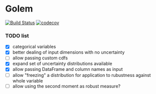 # Golem
[![Build Status](https://travis-ci.com/matteoaldeghi/golem.svg?token=bMWWqBdm3xytautMLsPK&branch=master)](https://travis-ci.com/matteoaldeghi/golem)
[![codecov](https://codecov.io/gh/matteoaldeghi/golem/branch/master/graph/badge.svg?token=JJOHSUa4zX)](https://codecov.io/gh/matteoaldeghi/golem)


### TODO list
- [x] categorical variables
- [x] better dealing of input dimensions with no uncertainty
- [ ] allow passing custom cdfs 
- [x] expand set of uncertainty distributions available
- [x] allow passing DataFrame and column names as input
- [ ] allow "freezing" a distribution for application to rubustness against whole variable
- [ ] allow using the second moment as robust measure?
